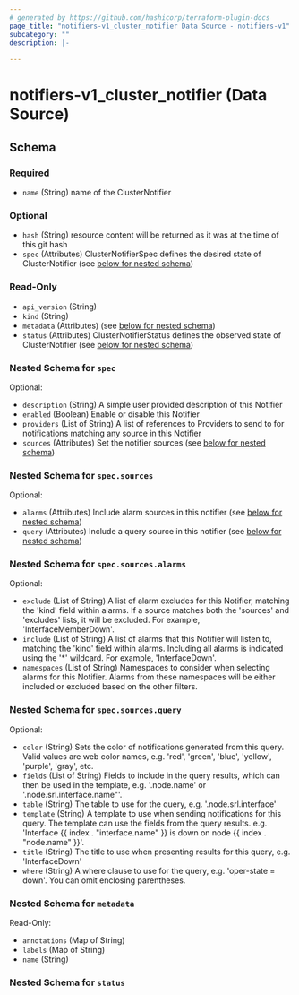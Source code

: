 ```yaml
---
# generated by https://github.com/hashicorp/terraform-plugin-docs
page_title: "notifiers-v1_cluster_notifier Data Source - notifiers-v1"
subcategory: ""
description: |-
  
---
```


# notifiers-v1_cluster_notifier (Data Source)





<!-- schema generated by tfplugindocs -->
## Schema

### Required

- `name` (String) name of the ClusterNotifier

### Optional

- `hash` (String) resource content will be returned as it was at the time of this git hash
- `spec` (Attributes) ClusterNotifierSpec defines the desired state of ClusterNotifier (see [below for nested schema](#nestedatt--spec))

### Read-Only

- `api_version` (String)
- `kind` (String)
- `metadata` (Attributes) (see [below for nested schema](#nestedatt--metadata))
- `status` (Attributes) ClusterNotifierStatus defines the observed state of ClusterNotifier (see [below for nested schema](#nestedatt--status))

<a id="nestedatt--spec"></a>
### Nested Schema for `spec`

Optional:

- `description` (String) A simple user provided description of this Notifier
- `enabled` (Boolean) Enable or disable this Notifier
- `providers` (List of String) A list of references to Providers to send to for notifications matching any source in this Notifier
- `sources` (Attributes) Set the notifier sources (see [below for nested schema](#nestedatt--spec--sources))

<a id="nestedatt--spec--sources"></a>
### Nested Schema for `spec.sources`

Optional:

- `alarms` (Attributes) Include alarm sources in this notifier (see [below for nested schema](#nestedatt--spec--sources--alarms))
- `query` (Attributes) Include a query source in this notifier (see [below for nested schema](#nestedatt--spec--sources--query))

<a id="nestedatt--spec--sources--alarms"></a>
### Nested Schema for `spec.sources.alarms`

Optional:

- `exclude` (List of String) A list of alarm excludes for this Notifier, matching the 'kind' field within alarms.
If a source matches both the 'sources' and 'excludes' lists, it will be excluded.
For example, 'InterfaceMemberDown'.
- `include` (List of String) A list of alarms that this Notifier will listen to, matching the 'kind' field within alarms.
Including all alarms is indicated using the '*' wildcard.
For example, 'InterfaceDown'.
- `namespaces` (List of String) Namespaces to consider when selecting alarms for this Notifier.
Alarms from these namespaces will be either included or excluded based on the other filters.


<a id="nestedatt--spec--sources--query"></a>
### Nested Schema for `spec.sources.query`

Optional:

- `color` (String) Sets the color of notifications generated from this query. Valid values are web color names, e.g. 'red', 'green', 'blue', 'yellow', 'purple', 'gray', etc.
- `fields` (List of String) Fields to include in the query results, which can then be used in the template,
e.g. '.node.name' or '.node.srl.interface.name"'.
- `table` (String) The table to use for the query, e.g. '.node.srl.interface'
- `template` (String) A template to use when sending notifications for this query. The template can use the fields from the query results.
e.g. 'Interface {{ index . "interface.name" }} is down on node {{ index . "node.name" }}'.
- `title` (String) The title to use when presenting results for this query, e.g. 'InterfaceDown'
- `where` (String) A where clause to use for the query, e.g. 'oper-state = down'. You can omit enclosing parentheses.




<a id="nestedatt--metadata"></a>
### Nested Schema for `metadata`

Read-Only:

- `annotations` (Map of String)
- `labels` (Map of String)
- `name` (String)


<a id="nestedatt--status"></a>
### Nested Schema for `status`
